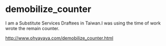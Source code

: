 demobilize_counter
==================
I am a Substitute Services Draftees in Taiwan.I was using the time of work wrote the remain counter.

http://www.ohyayaya.com/demobilize_counter.html
